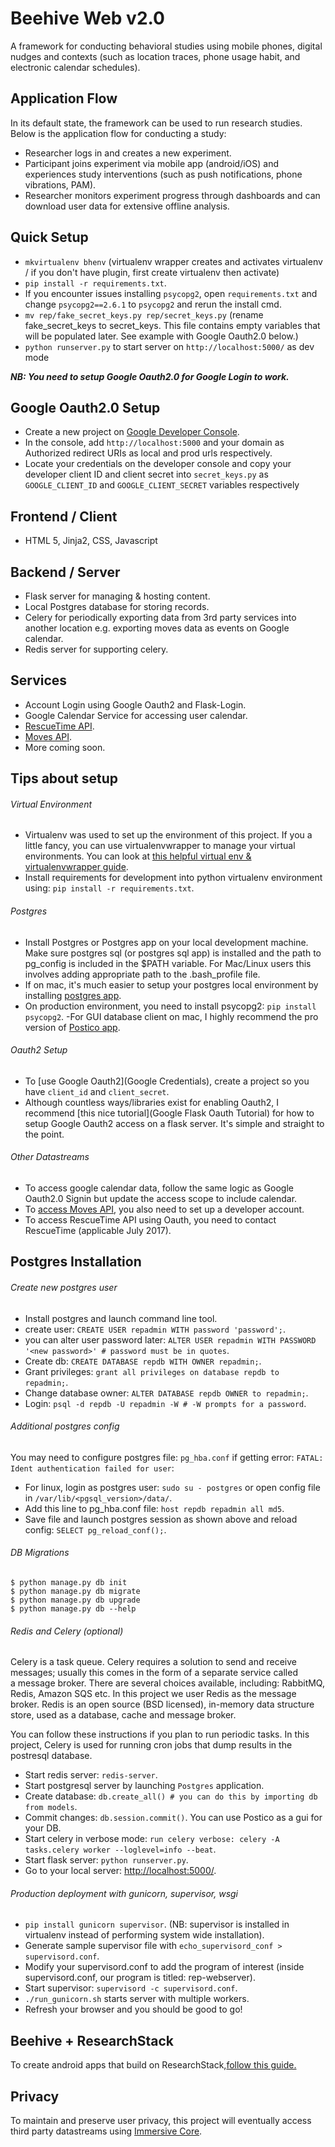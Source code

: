 # Beehive Web v2.0
A framework for conducting behavioral studies using mobile phones, digital nudges and contexts (such as location traces, phone usage habit, and electronic calendar schedules).

## Application Flow 
In its default state, the framework can be used to run research studies. Below is the application flow for conducting a study:
- Researcher logs in and creates a new experiment.
- Participant joins experiment via mobile app (android/iOS) and experiences study interventions (such as push notifications, phone vibrations, PAM).
- Researcher monitors experiment progress through dashboards and can download user data for extensive offline analysis.

## Quick Setup
- `mkvirtualenv bhenv` (virtualenv wrapper creates and activates virtualenv / if you don't have plugin, first create virtualenv then activate)
- `pip install -r requirements.txt`.
- If you encounter issues installing `psycopg2`, open `requirements.txt` and change `psycopg2==2.6.1` to `psycopg2` and rerun the install cmd.
- `mv rep/fake_secret_keys.py rep/secret_keys.py` (rename fake_secret_keys to secret_keys. This file contains empty variables that will be populated later. See example with Google Oauth2.0 below.)
- `python runserver.py` to start server on `http://localhost:5000/` as dev mode


***NB: You need to setup Google Oauth2.0 for Google Login to work.***

## Google Oauth2.0 Setup
- Create a new project on [Google Developer Console](https://console.developers.google.com/project/_/apiui/apis/library).
- In the console, add `http://localhost:5000` and your domain as Authorized redirect URIs as local and prod urls respectively.
- Locate your credentials on the developer console and copy your developer client ID and client secret into `secret_keys.py` as `GOOGLE_CLIENT_ID` and `GOOGLE_CLIENT_SECRET` variables respectively


## Frontend / Client
- HTML 5, Jinja2, CSS, Javascript

## Backend / Server
- Flask server for managing & hosting content.
- Local Postgres database for storing records.
- Celery for periodically exporting data from 3rd party services into another location e.g. exporting moves data as events on Google calendar.
- Redis server for supporting celery.

## Services
- Account Login using Google Oauth2 and Flask-Login.
- Google Calendar Service for accessing user calendar.
- [RescueTime API][RescueTime API].
- [Moves API][Moves API].
- More coming soon.

## Tips about setup
###### Virtual Environment
- Virtualenv was used to set up the environment of this project. If you a little fancy, you can use virtualenvwrapper to manage your virtual environments. You can look at [this helpful virtual env & virtualenvwrapper guide][Virtualenv Guide].
- Install requirements for development into python virtualenv environment using: `pip install -r requirements.txt`.

###### Postgres
- Install Postgres or Postgres app on your local development machine. Make sure postgres sql (or postgres sql app) is installed and the path to pg_config is included in the $PATH variable. For Mac/Linux users this involves adding appropriate path to the .bash_profile file.
- If on mac, it's much easier to setup your postgres local environment by installing [postgres app][postgres app link].
- On production environment, you need to install psycopg2: `pip install psycopg2`.
-For GUI database client on mac, I highly recommend the pro version of [Postico app](https://eggerapps.at/postico/).

###### Oauth2 Setup
- To [use Google Oauth2](Google Credentials), create a project so you have `client_id` and `client_secret`.  
- Although countless ways/libraries exist for enabling Oauth2, I recommend [this nice tutorial](Google Flask Oauth Tutorial) for how to setup Google Oauth2 access on a flask server. It's simple and straight to the point.

###### Other Datastreams
- To access google calendar data, follow the same logic as Google Oauth2.0 Signin but update the access scope to include calendar.
- To [access Moves API][Moves API], you also need to set up a developer account.
- To access RescueTime API using Oauth, you need to contact RescueTime (applicable July 2017).

## Postgres Installation
###### Create new postgres user
- Install postgres and launch command line tool.
- create user: `CREATE USER repadmin WITH password 'password';`.
- you can alter user password later: `ALTER USER repadmin WITH PASSWORD '<new password>' # password must be in quotes`.
- Create db: `CREATE DATABASE repdb WITH OWNER repadmin;`.
- Grant privileges: `grant all privileges on database repdb to repadmin;`.
- Change database owner: `ALTER DATABASE repdb OWNER to repadmin;`.
- Login: `psql -d repdb -U repadmin -W # -W prompts for a password`.

###### Additional postgres config
You may need to configure postgres file: `pg_hba.conf` if getting error:
`FATAL: Ident authentication failed for user`:
- For linux, login as postgres user: `sudo su - postgres` or open config file in `/var/lib/<pgsql_version>/data/`.
- Add this line to pg_hba.conf file: `host repdb repadmin all md5`.
- Save file and launch postgres session as shown above and reload config: `SELECT pg_reload_conf();`.

###### DB Migrations
```
$ python manage.py db init
$ python manage.py db migrate
$ python manage.py db upgrade
$ python manage.py db --help
```

###### Redis and Celery (optional)
Celery is a task queue. Celery requires a solution to send and receive messages; usually this comes in the form of a separate service called a message broker.
There are several choices available, including:  RabbitMQ, Redis, Amazon SQS etc. In this project we user Redis as the message broker.
Redis is an open source (BSD licensed), in-memory data structure store, used as a database, cache and message broker. 

You can follow these instructions if you plan to run periodic tasks. In this project, Celery is used for running cron jobs that dump results in the postresql database.
- Start redis server: `redis-server`.
- Start postgresql server by launching `Postgres` application.
- Create database: `db.create_all() # you can do this by importing db from models`.
- Commit changes: `db.session.commit()`. You can use Postico as a gui for your DB.
- Start celery in verbose mode: `run celery verbose: celery -A tasks.celery worker --loglevel=info --beat`.
- Start flask server: `python runserver.py`.
- Go to your local server: [http://localhost:5000/](http://localhost:5000/).

###### Production deployment with gunicorn, supervisor, wsgi
- `pip install gunicorn supervisor`.
(NB: supervisor is installed in virtualenv instead of performing system wide installation).
- Generate sample supervisor file with `echo_supervisord_conf > supervisord.conf`.
- Modify your supervisord.conf to add the program of interest (inside supervisord.conf, our program is titled: rep-webserver).
- Start supervisor: `supervisord -c supervisord.conf`.
- `./run_gunicorn.sh` starts server with multiple workers.
- Refresh your browser and you should be good to go!

## Beehive + ResearchStack
To create android apps that build on ResearchStack,[follow this guide.](https://github.com/fnokeke/NewBeehiveSurvey)

## Privacy
To maintain and preserve user privacy, this project will eventually access third party datastreams using [Immersive Core](https://github.com/cornelltech/immersive-core).


[Google Credentials]: [https://console.developers.google.com/apis/credentials?project=_]

[Google Flask Oauth Tutorial]: [https://developers.google.com/api-client-library/python/auth/web-app]

[Moves API]: [https://dev.moves-app.com/]

[RescueTime API]: [https://www.rescuetime.com/developers]

[Virtualenv Guide]: [http://docs.python-guide.org/en/latest/dev/virtualenvs/]

[postgres app link]: [http://postgresapp.com/]
